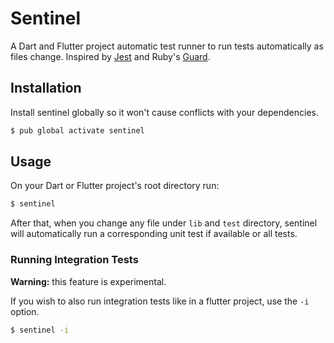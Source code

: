 # Sentinel

A Dart and Flutter project automatic test runner to run tests automatically as files change. Inspired by [Jest][Jest] and Ruby's [Guard][Guard].


## Installation

Install sentinel globally so it won't cause conflicts with your dependencies.

```sh
$ pub global activate sentinel
```

## Usage

On your Dart or Flutter project's root directory run:

```sh
$ sentinel
```

After that, when you change any file under `lib` and `test` directory, sentinel will automatically run a corresponding unit test if available or all tests.

### Running Integration Tests

**Warning:** this feature is experimental.

If you wish to also run integration tests like in a flutter project, use the `-i` option.

```sh
$ sentinel -i
```

[Jest]: https://jestjs.io
[Guard]: https://github.com/guard/guard